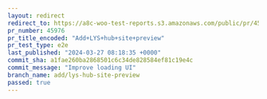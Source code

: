 ```yaml
---
layout: redirect
redirect_to: https://a8c-woo-test-reports.s3.amazonaws.com/public/pr/45976/e2e/index.html
pr_number: 45976
pr_title_encoded: "Add+LYS+hub+site+preview"
pr_test_type: e2e
last_published: "2024-03-27 08:18:35 +0000"
commit_sha: a1fae260ba2868501c6c34de828584ef81c19e4c
commit_message: "Improve loading UI"
branch_name: add/lys-hub-site-preview
passed: true
---
```

